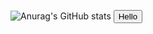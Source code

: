![Anurag's GitHub stats](https://github-readme-stats.vercel.app/api?username=catch2601&show_icons=true&theme=tokyonight)
<button>Hello</button>

